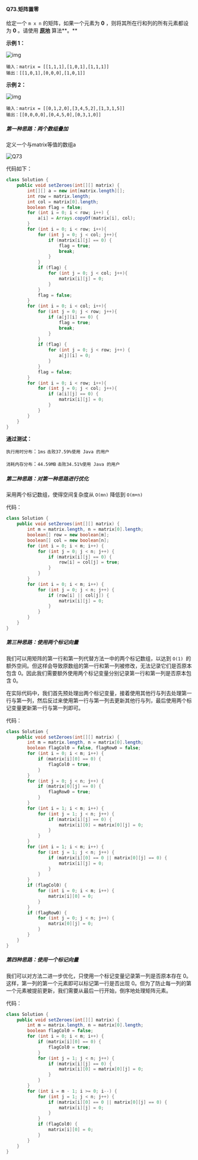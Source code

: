 #### Q73.矩阵置零

给定一个 `m x n` 的矩阵，如果一个元素为 **0** ，则将其所在行和列的所有元素都设为 **0** 。请使用 **[原地](http://baike.baidu.com/item/原地算法)** 算法**。**

**示例 1：**

![img](https://assets.leetcode.com/uploads/2020/08/17/mat1.jpg)

```
输入：matrix = [[1,1,1],[1,0,1],[1,1,1]]
输出：[[1,0,1],[0,0,0],[1,0,1]]
```

**示例 2：**

![img](https://assets.leetcode.com/uploads/2020/08/17/mat2.jpg)

```
输入：matrix = [[0,1,2,0],[3,4,5,2],[1,3,1,5]]
输出：[[0,0,0,0],[0,4,5,0],[0,3,1,0]]
```



##### 第一种思路：两个数组叠加

定义一个与matrix等值的数组a

![Q73](./Q73.png)

代码如下：

```java
class Solution {
    public void setZeroes(int[][] matrix) {
        int[][] a = new int[matrix.length][];
        int row = matrix.length;
        int col = matrix[0].length;
        boolean flag = false;
        for (int i = 0; i < row; i++) {
            a[i] = Arrays.copyOf(matrix[i], col);
        }
        for (int i = 0; i < row; i++){
            for (int j = 0; j < col; j++){
                if (matrix[i][j] == 0) {
                    flag = true;
                    break;
                }
            }
            if (flag) {
                for (int j = 0; j < col; j++){
                    matrix[i][j] = 0;
                }
            }
            flag = false;
        }
        for (int i = 0; i < col; i++){
            for (int j = 0; j < row; j++){
                if (a[j][i] == 0) {
                    flag = true;
                    break;
                }
            }
            if (flag) {
                for (int j = 0; j < row; j++) {
                    a[j][i] = 0;
                }
            }
            flag = false;
        }
        for (int i = 0; i < row; i++){
            for (int j = 0; j < col; j++){
                if (a[i][j] == 0) {
                    matrix[i][j] = 0;
                }
            }
        }
    }
}
```

**通过测试：**

`执行用时分布`：`1ms`			`击败37.59%使用 Java 的用户`

`消耗内存分布`：`44.59MB`	`击败34.51%使用 Java 的用户`



##### 第二种思路：对第一种思路进行优化

采用两个标记数组，使得空间复杂度从 `O(mn)` 降低到 `O(m+n)` 

代码：

```java
class Solution {
    public void setZeroes(int[][] matrix) {
        int m = matrix.length, n = matrix[0].length;
        boolean[] row = new boolean[m];
        boolean[] col = new boolean[n];
        for (int i = 0; i < m; i++) {
            for (int j = 0; j < n; j++) {
                if (matrix[i][j] == 0) {
                    row[i] = col[j] = true;
                }
            }
        }
        for (int i = 0; i < m; i++) {
            for (int j = 0; j < n; j++) {
                if (row[i] || col[j]) {
                    matrix[i][j] = 0;
                }
            }
        }
    }
}
```



##### 第三种思路：使用两个标记向量

我们可以用矩阵的第一行和第一列代替方法一中的两个标记数组，以达到 `O(1) `的额外空间。但这样会导致原数组的第一行和第一列被修改，无法记录它们是否原本包含 0。因此我们需要额外使用两个标记变量分别记录第一行和第一列是否原本包含 0。

在实际代码中，我们首先预处理出两个标记变量，接着使用其他行与列去处理第一行与第一列，然后反过来使用第一行与第一列去更新其他行与列，最后使用两个标记变量更新第一行与第一列即可。

代码：

```java
class Solution {
    public void setZeroes(int[][] matrix) {
        int m = matrix.length, n = matrix[0].length;
        boolean flagCol0 = false, flagRow0 = false;
        for (int i = 0; i < m; i++) {
            if (matrix[i][0] == 0) {
                flagCol0 = true;
            }
        }
        for (int j = 0; j < n; j++) {
            if (matrix[0][j] == 0) {
                flagRow0 = true;
            }
        }
        for (int i = 1; i < m; i++) {
            for (int j = 1; j < n; j++) {
                if (matrix[i][j] == 0) {
                    matrix[i][0] = matrix[0][j] = 0;
                }
            }
        }
        for (int i = 1; i < m; i++) {
            for (int j = 1; j < n; j++) {
                if (matrix[i][0] == 0 || matrix[0][j] == 0) {
                    matrix[i][j] = 0;
                }
            }
        }
        if (flagCol0) {
            for (int i = 0; i < m; i++) {
                matrix[i][0] = 0;
            }
        }
        if (flagRow0) {
            for (int j = 0; j < n; j++) {
                matrix[0][j] = 0;
            }
        }
    }
}
```



##### 第四种思路：使用一个标记向量

我们可以对方法二进一步优化，只使用一个标记变量记录第一列是否原本存在 0。这样，第一列的第一个元素即可以标记第一行是否出现 0。但为了防止每一列的第一个元素被提前更新，我们需要从最后一行开始，倒序地处理矩阵元素。

代码：

```java
class Solution {
    public void setZeroes(int[][] matrix) {
        int m = matrix.length, n = matrix[0].length;
        boolean flagCol0 = false;
        for (int i = 0; i < m; i++) {
            if (matrix[i][0] == 0) {
                flagCol0 = true;
            }
            for (int j = 1; j < n; j++) {
                if (matrix[i][j] == 0) {
                    matrix[i][0] = matrix[0][j] = 0;
                }
            }
        }
        for (int i = m - 1; i >= 0; i--) {
            for (int j = 1; j < n; j++) {
                if (matrix[i][0] == 0 || matrix[0][j] == 0) {
                    matrix[i][j] = 0;
                }
            }
            if (flagCol0) {
                matrix[i][0] = 0;
            }
        }
    }
}
```

